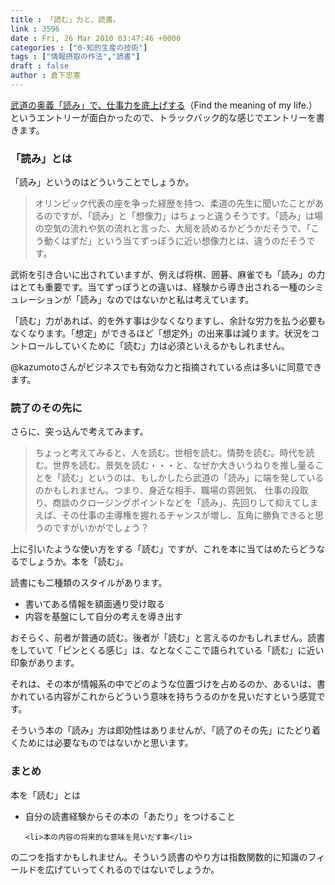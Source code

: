 ```yaml
---
title : 「読む」力と、読書。
link : 3596
date : Fri, 26 Mar 2010 03:47:46 +0000
categories : ["0-知的生産の技術"]
tags : ["情報摂取の作法","読書"]
draft : false
author : 倉下忠憲
---
```


<a href="http://kzs-gtd.blogspot.com/2010/03/blog-post_24.html">武道の奥義「読み」で、仕事力を底上げする</a>（Find the meaning of my life.）というエントリーが面白かったので、トラックバック的な感じでエントリーを書きます。

<h3>「読み」とは</h3>
「読み」というのはどういうことでしょうか。

<blockquote>
オリンピック代表の座を争った経歴を持つ、柔道の先生に聞いたことがあるのですが、「読み」と「想像力」はちょっと違うそうです。「読み」は場の空気の流れや気の流れと言った、大局を読めるかどうかだそうで、「こう動くはずだ」という当てずっぽうに近い想像力とは、違うのだそうです。
</blockquote>

武術を引き合いに出されていますが、例えば将棋、囲碁、麻雀でも「読み」の力はとても重要です。当てずっぽうとの違いは、経験から導き出される一種のシミュレーションが「読み」なのではないかと私は考えています。

「読む」力があれば、的を外す事は少なくなりますし、余計な労力を払う必要もなくなります。「想定」ができるほど「想定外」の出来事は減ります。状況をコントロールしていくために「読む」力は必須といえるかもしれません。

@kazumotoさんがビジネスでも有効な力と指摘されている点は多いに同意できます。

<h3>読了のその先に</h3>
さらに、突っ込んで考えてみます。

<blockquote>
ちょっと考えてみると、人を読む。世相を読む。情勢を読む。時代を読む。世界を読む。景気を読む・・・と、なぜか大きいうねりを推し量ることを「読む」というのは、もしかしたら武道の「読み」に端を発しているのかもしれません。つまり、身近な相手、職場の雰囲気、 仕事の段取り、商談のクロージングポイントなどを「読み」、先回りして抑えてしまえば、その仕事の主導権を握れるチャンスが増し、互角に勝負できると思うのですがいかがでしょう？
</blockquote>

上に引いたような使い方をする「読む」ですが、これを本に当てはめたらどうなるでしょうか。本を「読む」。

読書にも二種類のスタイルがあります。

<ul>
	<li>書いてある情報を額面通り受け取る
</li>
	<li>内容を基盤にして自分の考えを導き出す
</li>
</ul>


おそらく、前者が普通の読む。後者が「読む」と言えるのかもしれません。読書をしていて「ピンとくる感じ」は、なとなくここで語られている「読む」に近い印象があります。

それは、その本が情報系の中でどのような位置づけを占めるのか、あるいは、書かれている内容がこれからどういう意味を持ちうるのかを見いだすという感覚です。

そういう本の「読み」方は即効性はありませんが、「読了のその先」にたどり着くためには必要なものではないかと思います。

<h3>まとめ</h3>
本を「読む」とは

<ul>
	<li>自分の読書経験からその本の「あたり」をつけること</li>

	<li>本の内容の将来的な意味を見いだす事</li>
</ul>



の二つを指すかもしれません。そういう読書のやり方は指数関数的に知識のフィールドを広げていってくれるのではないでしょうか。